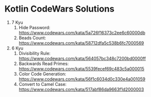 # Kotlin CodeWars Solutions

1. 7 Kyu
    1. Hide Password: https://www.codewars.com/kata/5a726f16373c2ee6c60000db
    2. Beads Count: https://www.codewars.com/kata/58712dfa5c538b6fc7000569
2. 6 Kyu
    1. Divisibility Rule: https://www.codewars.com/kata/564057bc348c7200bd0000ff
    2. Backwards Read Primes: https://www.codewars.com/kata/5539fecef69c483c5a000015
    3. Color Code Generation: https://www.codewars.com/kata/56f1c6034d0c330e4a001059
    4. Convert to Camel Case: https://www.codewars.com/kata/517abf86da9663f1d2000003
